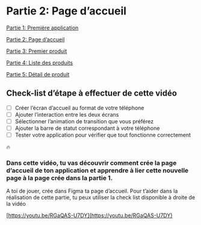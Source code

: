 # Partie 2: Page d’accueil

[Partie 1: Première application ](Partie_1_Première_application.md)

[Partie 2: Page d’accueil ](Partie_2_Page_accueil.md)

[Partie 3: Premier produit](Partie_3_Premier_produit.md)

[Partie 4: Liste des produits](Partie_4_Liste_des_produits.md)

[Partie 5: Détail de produit](Partie_5_Detail_de_produit.md)


## Check-list d’étape à effectuer de cette vidéo

- [ ]  Créer l’écran d’accueil au format de votre téléphone
- [ ]  Ajouter l’interaction entre les deux écrans
- [ ]  Sélectionner l’animation de transition que vous préférez
- [ ]  Ajouter la barre de statut correspondant à votre téléphone
- [ ]  Tester votre application pour vérifier que tout fonctionne correctement

<aside>
🔥

### **Dans cette vidéo, tu vas découvrir comment crée la page d’accueil de ton application et apprendre à lier cette nouvelle page à la page crée dans la partie 1.**

A toi de jouer, crée dans Figma ta page d’accueil. Pour t’aider dans la réalisation de cette partie, tu peux utiliser la check list disponible à droite de la vidéo

</aside>

[https://youtu.be/RGaQAS-U7DY](https://youtu.be/RGaQAS-U7DY)